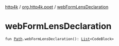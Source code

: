 [http4k](../index.md) / [org.http4k.poet](index.md) / [webFormLensDeclaration](./web-form-lens-declaration.md)

# webFormLensDeclaration

`fun `[`Path`](../org.http4k.openapi.v3/-path/index.md)`.webFormLensDeclaration(): `[`List`](https://kotlinlang.org/api/latest/jvm/stdlib/kotlin.collections/-list/index.html)`<CodeBlock>`